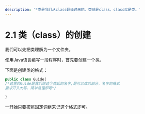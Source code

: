 ```yaml
---
description: '*类是我们从class翻译过来的。类就是class，class就是类。'
---
```


# 2.1  类（class）的创建

我们可以先把类理解为一个文件夹。

使用Java语言编写一段程序时，首先要创建一个类。

下面是创建类的格式：

```java
public class Guide{
/*这里的Guide是我们给这个类起的名字,是可以改的部分，名字的格式
要求开头大写、简单易懂即可*/

}
```

一开始只要按照固定词组来记这个格式即可。

